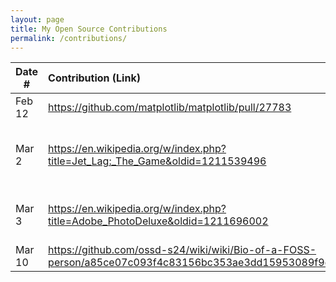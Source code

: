 ```yaml
---
layout: page
title: My Open Source Contributions
permalink: /contributions/
---
```


<!--
Type of the contribution should be "Wikipedia edit", "OpenStreet Map feature", "Documentation", "Course website", "Blog",
"Browser Add-on", etc.

The description should include a brief summary of what you did.

The link should bring us to a public page that shows your contribution. 

Replace the first row with your own contribution. 

-->





| Date #       | Contribution (Link)  | Type  | Description |
|---|:---|:---|:---|
| Feb 12   | https://github.com/matplotlib/matplotlib/pull/27783    | Matplotlib Documentation    |   I fixed a broken link.    |
|  Mar 2   | https://en.wikipedia.org/w/index.php?title=Jet_Lag:_The_Game&oldid=1211539496    | "Jet Lag: The Game" Wikipedia page    |  Added a new claim to the background section    |
|  Mar 3   | https://en.wikipedia.org/w/index.php?title=Adobe_PhotoDeluxe&oldid=1211696002    | "Adobe PhotoDeluxe" Wikipedia page    |  Added citation    |
|  Mar 10   | https://github.com/ossd-s24/wiki/wiki/Bio-of-a-FOSS-person/a85ce07c093f4c83156bc353ae3dd15953089f9d    | Class GitHub Organization    |  Fixed a broken link    |